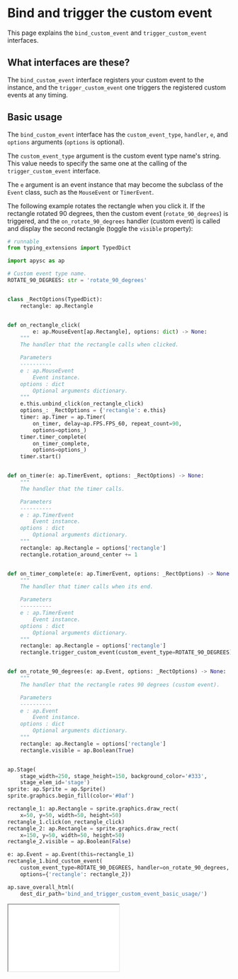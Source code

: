 # Bind and trigger the custom event

This page explains the `bind_custom_event` and `trigger_custom_event` interfaces.

## What interfaces are these?

The `bind_custom_event` interface registers your custom event to the instance, and the `trigger_custom_event` one triggers the registered custom events at any timing.

## Basic usage

The `bind_custom_event` interface has the `custom_event_type`, `handler`, `e`, and `options` arguments (`options` is optional).

The `custom_event_type` argument is the custom event type name's string. This value needs to specify the same one at the calling of the `trigger_custom_event` interface.

The `e` argument is an event instance that may become the subclass of the `Event` class, such as the `MouseEvent` or `TimerEvent`\.

The following example rotates the rectangle when you click it. If the rectangle rotated 90 degrees, then the custom event (`rotate_90_degrees`) is triggered, and the `on_rotate_90_degrees` handler (custom event) is called and display the second rectangle (toggle the `visible` property):

```py
# runnable
from typing_extensions import TypedDict

import apysc as ap

# Custom event type name.
ROTATE_90_DEGREES: str = 'rotate_90_degrees'


class _RectOptions(TypedDict):
    rectangle: ap.Rectangle


def on_rectangle_click(
        e: ap.MouseEvent[ap.Rectangle], options: dict) -> None:
    """
    The handler that the rectangle calls when clicked.

    Parameters
    ----------
    e : ap.MouseEvent
        Event instance.
    options : dict
        Optional arguments dictionary.
    """
    e.this.unbind_click(on_rectangle_click)
    options_: _RectOptions = {'rectangle': e.this}
    timer: ap.Timer = ap.Timer(
        on_timer, delay=ap.FPS.FPS_60, repeat_count=90,
        options=options_)
    timer.timer_complete(
        on_timer_complete,
        options=options_)
    timer.start()


def on_timer(e: ap.TimerEvent, options: _RectOptions) -> None:
    """
    The handler that the timer calls.

    Parameters
    ----------
    e : ap.TimerEvent
        Event instance.
    options : dict
        Optional arguments dictionary.
    """
    rectangle: ap.Rectangle = options['rectangle']
    rectangle.rotation_around_center += 1


def on_timer_complete(e: ap.TimerEvent, options: _RectOptions) -> None:
    """
    The handler that timer calls when its end.

    Parameters
    ----------
    e : ap.TimerEvent
        Event instance.
    options : dict
        Optional arguments dictionary.
    """
    rectangle: ap.Rectangle = options['rectangle']
    rectangle.trigger_custom_event(custom_event_type=ROTATE_90_DEGREES)


def on_rotate_90_degrees(e: ap.Event, options: _RectOptions) -> None:
    """
    The handler that the rectangle rates 90 degrees (custom event).

    Parameters
    ----------
    e : ap.Event
        Event instance.
    options : dict
        Optional arguments dictionary.
    """
    rectangle: ap.Rectangle = options['rectangle']
    rectangle.visible = ap.Boolean(True)


ap.Stage(
    stage_width=250, stage_height=150, background_color='#333',
    stage_elem_id='stage')
sprite: ap.Sprite = ap.Sprite()
sprite.graphics.begin_fill(color='#0af')

rectangle_1: ap.Rectangle = sprite.graphics.draw_rect(
    x=50, y=50, width=50, height=50)
rectangle_1.click(on_rectangle_click)
rectangle_2: ap.Rectangle = sprite.graphics.draw_rect(
    x=150, y=50, width=50, height=50)
rectangle_2.visible = ap.Boolean(False)

e: ap.Event = ap.Event(this=rectangle_1)
rectangle_1.bind_custom_event(
    custom_event_type=ROTATE_90_DEGREES, handler=on_rotate_90_degrees, e=e,
    options={'rectangle': rectangle_2})

ap.save_overall_html(
    dest_dir_path='bind_and_trigger_custom_event_basic_usage/')
```

<iframe src="static/bind_and_trigger_custom_event_basic_usage/index.html" width="250" height="150"></iframe>

